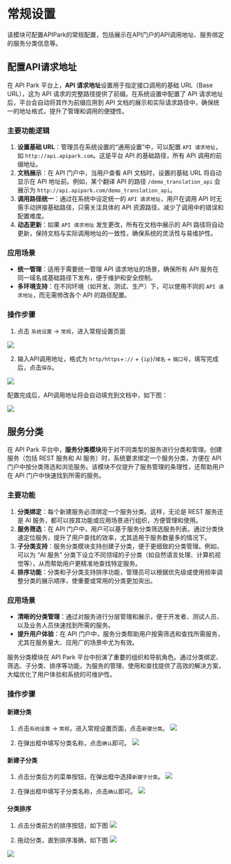 # 常规设置

该模块可配置APIPark的常规配置，包括展示在API门户的API调用地址、服务绑定的服务分类信息等。

## 配置API请求地址

在 API Park 平台上，**API 请求地址**设置用于指定接口调用的基础 URL（Base URL），这为 API 请求的完整路径提供了前缀。在系统设置中配置了 API 请求地址后，平台会自动将其作为前缀应用到 API 文档的展示和实际请求路径中，确保统一的地址格式，提升了管理和调用的便捷性。

### 主要功能逻辑

1. **设置基础 URL**：管理员在系统设置的“通用设置”中，可以配置 `API 请求地址`，如 `http://api.apipark.com`。这是平台 API 的基础路径，所有 API 调用的前缀地址。
2. **文档展示**：在 API 门户中，当用户查看 API 文档时，设置的基础 URL 将自动显示在 API 地址前。例如，某个翻译 API 的路径 `/demo_translation_api` 会展示为 `http://api.apipark.com/demo_translation_api`。
3. **调用路径统一**：通过在系统中设定统一的 `API 请求地址`，用户在调用 API 时无需手动拼接基础路径，只需关注具体的 API 资源路径，减少了调用中的错误和配置难度。
4. **动态更新**：如果 `API 请求地址` 发生更改，所有在文档中展示的 API 路径将自动更新，保持文档与实际调用地址的一致性，确保系统的灵活性与易维护性。

### 应用场景

- **统一管理**：适用于需要统一管理 API 请求地址的场景，确保所有 API 服务在同一域名或基础路径下发布，便于维护和安全控制。
- **多环境支持**：在不同环境（如开发、测试、生产）下，可以使用不同的 `API 请求地址`，而无需修改各个 API 的路径配置。

### 操作步骤

1. 点击 `系统设置` -> `常规`，进入常规设置页面

![](images/2024-10-27/c9750acf1556d8fd7f2e50707a4578ffa3da52adee16c0d60a9e11dedb039167.png)  

2. 输入API调用地址，格式为 `http/https`+`://` + `{ip}`/`域名` + `端口号`，填写完成后，点击`保存`。

![](images/2024-10-27/8bc34ff09e6add980d896785ded571e3eb0b0b37d01a0ffdd5dd8a4b6c6f9743.png)  

配置完成后，API调用地址将会自动填充到文档中，如下图：

![](images/2024-10-27/dbb52cc5f7343f9c8fed8d8e6774ab821a90402c0dffead48517c8ee157db511.png)  

## 服务分类

在 API Park 平台中，**服务分类模块**用于对不同类型的服务进行分类和管理。创建服务（包括 REST 服务和 AI 服务）时，系统要求绑定一个服务分类，方便在 API 门户中按分类筛选和浏览服务。该模块不仅提升了服务管理的条理性，还帮助用户在 API 门户中快速找到所需的服务。

### 主要功能

1. **分类绑定**：每个新建服务必须绑定一个服务分类。这样，无论是 REST 服务还是 AI 服务，都可以按其功能或应用场景进行组织，方便管理和使用。
2. **服务筛选**：在 API 门户中，用户可以基于服务分类筛选服务列表。通过分类快速定位服务，提升了用户查找的效率，尤其适用于服务数量多的情况下。
3. **子分类支持**：服务分类模块支持创建子分类，便于更细致的分类管理。例如，可以为 “AI 服务” 分类下设立不同领域的子分类（如自然语言处理、计算机视觉等），从而帮助用户更精准地查找特定服务。
4. **排序功能**：分类和子分类支持排序功能，管理员可以根据优先级或使用频率调整分类的展示顺序，使重要或常用的分类更加突出。

### 应用场景

- **清晰的分类管理**：通过对服务进行分层管理和展示，便于开发者、测试人员、以及业务人员快速找到所需的服务。
- **提升用户体验**：在 API 门户中，服务分类帮助用户按需筛选和查找所需服务，尤其在服务量大、应用广的场景中尤为有效。

服务分类模块在 API Park 平台中扮演了重要的组织和导航角色。通过分类绑定、筛选、子分类、排序等功能，为服务的管理、使用和查找提供了高效的解决方案，大幅优化了用户体验和系统的可维护性。

### 操作步骤

#### 新建分类
1. 点击`系统设置` -> `常规`，进入常规设置页面，点击`新建分类`。
![](images/2024-10-27/a9722c3b5e93e9fd44d0285f1280b204c6bc27a6bcdb2694d17f960d5a83737d.png)  

2. 在弹出框中填写分类名称，点击`确认`即可。
![](images/2024-10-27/6b6fd72e3fc0ce796d7cfcc50400ed772d58dcfc189c3fc0d7921635e95f1670.png)  


#### 新建子分类
1. 点击分类后方的菜单按钮，在弹出框中选择`新建子分类`。
![](images/2024-10-27/ad8aed7cbdccf83b26f39a6ace7b5a6284057b63de20727c9575ecabd6e06053.png)  

2. 在弹出框中填写子分类名称，点击`确认`即可。
![](images/2024-10-27/fd0ec57b4040d96ae77c5bb7016e420861ea1b26e34a9bce8c28d4e5ee5b600b.png)  


#### 分类排序
1. 点击分类前方的排序按钮，如下图
![](images/2024-10-27/ec0438456261c5e7f8a21e9a3b1639bbdfea6b8b36658c2b94dec286016c92f3.png)  

2. 拖动分类，直到排序准确，如下图
![](images/2024-10-27/38c2cfc514e189c30c1163ff97cd9757a2afa8cb67ca178120b0d096317cfc96.png)  

![](images/2024-10-27/12bc6bdfe9948faa2e94f05e3f7bdfc9ff505e957fff7a8b529bec0e30d92ca2.png)  
